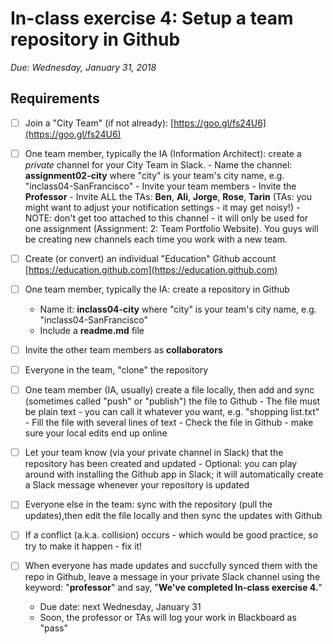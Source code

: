 # In-class exercise 4: Setup a team repository in Github

*Due: Wednesday, January 31, 2018* 

## Requirements

- [ ] Join a "City Team" (if not already): [https://goo.gl/fs24U6](https://goo.gl/fs24U6)
- [ ] One team member, typically the IA (Information Architect): create a *private* channel for your City Team in Slack.
      - Name the channel: **assignment02-city** where "city" is your team's city name, e.g. "inclass04-SanFrancisco"
      - Invite your team members
      - Invite the **Professor**
      - Invite ALL the TAs: **Ben**, **Ali**, **Jorge**, **Rose**, **Tarin**
        (TAs: you might want to adjust your notification settings - it may get noisy!)
      - NOTE: don't get too attached to this channel - it will only be used for one assignment (Assignment: 2: Team Portfolio Website).  You guys will be creating new channels each time you work with a new team.
- [ ] Create (or convert) an individual "Education" Github account [https://education.github.com](https://education.github.com)
- [ ] One team member, typically the IA: create a repository in Github

  - Name it: **inclass04-city** where "city" is your team's city name, e.g. "inclass04-SanFrancisco"
  - Include a **readme.md** file
- [ ] Invite the other team members as **collaborators**
- [ ] Everyone in the team, "clone" the repository
- [ ] One team member (IA, usually) create a file locally, then add and sync (sometimes called "push" or "publish") the file to Github 
      - The file must be plain text - you can call it whatever you want, e.g. "shopping list.txt"
      - Fill the file with several lines of text
      - Check the file in Github - make sure your local edits end up online
- [ ] Let your team know (via your private channel in Slack) that the repository has been created and updated
      - Optional: you can play around with installing the Github app in Slack; it will automatically create a Slack message whenever your repository is updated
- [ ] Everyone else in the team: sync with the repository (pull the updates),then edit the file locally and then sync the updates with Github
- [ ] If a conflict (a.k.a. collision) occurs - which would be good practice, so try to make it happen - fix it!
- [ ] When everyone has made updates and succfully synced them with the repo in Github, leave a message in your private Slack channel using the keyword: "**professor**" and say, "**We've completed In-class exercise 4.**"  

  - Due date: next Wednesday, January 31
  - Soon, the professor or TAs will log your work in Blackboard as "pass"

